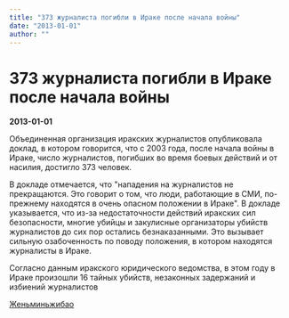 ```yaml
---
title: "373 журналиста погибли в Ираке после начала войны"
date: "2013-01-01"
author: ""
---
```


# 373 журналиста погибли в Ираке после начала войны

**2013-01-01** 

Oбъединенная организация иракских журналистов опубликовала доклад, в котором говорится, что с 2003 года, после начала войны в Ираке, число журналистов, погибших во время боевых действий и от насилия, достигло 373 человек.

В докладе отмечается, что "нападения на журналистов не прекращаются. Это говорит о том, что люди, работающие в СМИ, по- прежнему находятся в очень опасном положении в Ираке". В докладе указывается, что из-за недостаточности действий иракских сил безопасности, многие убийцы и закулисные организаторы убийств журналистов до сих пор остались безнаказанными. Это вызывает сильную озабоченность по поводу положения, в котором находятся журналисты в Ираке.

Согласно данным иракского юридического ведомства, в этом году в Ираке произошли 16 тайных убийств, незаконных задержаний и избиений журналистов

[Женьминьжибао](http://russian.people.com.cn/31520/8075023.html)